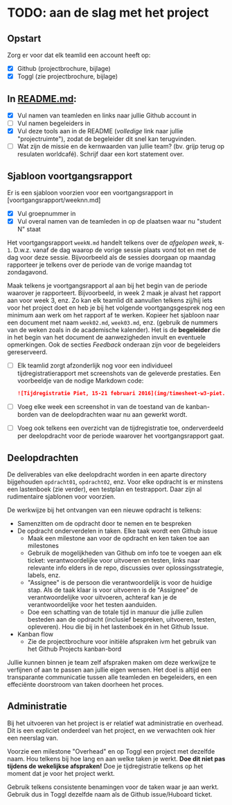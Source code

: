 # TODO: aan de slag met het project

## Opstart

Zorg er voor dat elk teamlid een account heeft op:

- [x] Github (projectbrochure, bijlage)
- [x] Toggl (zie projectbrochure, bijlage)

## In [README.md](README.md):

- [x] Vul namen van teamleden en links naar jullie Github account in
- [ ] Vul namen begeleiders in
- [x] Vul deze tools aan in de README (*volledige* link naar jullie "projectruimte"), zodat de begeleider dit snel kan terugvinden.
- [ ] Wat zijn de missie en de kernwaarden van jullie team? (bv. grijp terug op resulaten worldcafé). Schrijf daar een kort statement over.

## Sjabloon voortgangsrapport

Er is een sjabloon voorzien voor een voortgangsrapport in [voortgangsrapport/weeknn.md]

- [x] Vul groepnummer in
- [x] Vul overal namen van de teamleden in op de plaatsen waar nu "student N" staat

Het voortgangsrapport `weekN.md` handelt telkens over de *afgelopen week*, `N-1`. D.w.z. vanaf de dag waarop de vorige sessie plaats vond tot en met de dag voor deze sessie. Bijvoorbeeld als de sessies doorgaan op maandag rapporteer je telkens over de periode van de vorige maandag tot zondagavond.

Maak telkens je voortgangsrapport al aan bij het begin van de periode waarover je rapporteert. Bijvoorbeeld, in week 2 maak je alvast het rapport aan voor week 3, enz. Zo kan elk teamlid dit aanvullen telkens zij/hij iets voor het project doet en heb je bij het volgende voortgangsgesprek nog een minimum aan werk om het rapport af te werken. Kopieer het sjabloon naar een document met naam `week02.md`, `week03.md`, enz. (gebruik de nummers van de weken zoals in de academische kalender). Het is de **begeleider** die in het begin van het document de aanwezigheden invult en eventuele opmerkingen. Ook de secties *Feedback* onderaan zijn voor de begeleiders gereserveerd.


- [ ] Elk teamlid zorgt afzonderlijk nog voor een individueel tijdregistratierapport met screenshots van de geleverde prestaties. Een voorbeeldje van de nodige Markdown code:

    ```Markdown
    ![Tijdregistratie Piet, 15-21 februari 2016](img/timesheet-w3-piet.jpg)
    ```

- [ ] Voeg elke week een screenshot in van de toestand van de kanban-borden van de deelopdrachten waar nu aan gewerkt wordt.
- [ ] Voeg ook telkens een overzicht van de tijdregistratie toe, onderverdeeld per deelopdracht voor de periode waarover het voortgangsrapport gaat.

## Deelopdrachten

De deliverables van elke deelopdracht worden in een aparte directory bijgehouden `opdracht01`, `opdracht02`, enz. Voor elke opdracht is er minstens een lastenboek (zie verder), een testplan en testrapport. Daar zijn al rudimentaire sjablonen voor voorzien.

De werkwijze bij het ontvangen van een nieuwe opdracht is telkens:

- Samenzitten om de opdracht door te nemen en te bespreken
- De opdracht onderverdelen in taken. Elke taak wordt een Github issue
    - Maak een milestone aan voor de opdracht en ken taken toe aan milestones
    - Gebruik de mogelijkheden van Github om info toe te voegen aan elk ticket: verantwoordelijke voor uitvoeren en testen, links naar relevante info elders in de repo, discussies over oplossingsstrategie, labels, enz.
    - "Assignee" is de persoon die verantwoordelijk is voor de huidige stap. Als de taak klaar is voor uitvoeren is de "Assignee" de verantwoordelijke voor uitvoeren, achteraf kan je de verantwoordelijke voor het testen aanduiden.
    - Doe een schatting van de totale tijd in manuur die jullie zullen besteden aan de opdracht (inclusief bespreken, uitvoeren, testen, opleveren). Hou die bij in het lastenboek én in het Github Issue.
- Kanban flow
    - Zie de projectbrochure voor initiële afspraken ivm het gebruik van het Github Projects kanban-bord

Jullie kunnen binnen je team zelf afspraken maken om deze werkwijze te verfijnen of aan te passen aan jullie eigen wensen. Het doel is altijd een transparante communicatie tussen alle teamleden en begeleiders, en een effeciënte doorstroom van taken doorheen het proces.

## Administratie

Bij het uitvoeren van het project is er relatief wat administratie en overhead. Dit is een expliciet onderdeel van het project, en we verwachten ook hier een neerslag van.

Voorzie een milestone "Overhead" en op Toggl een project met dezelfde naam. Hou telkens bij hoe lang en aan welke taken je werkt. **Doe dit niet pas tijdens de wekelijkse afspraken!** Doe je tijdregistratie telkens op het moment dat je voor het project werkt.

Gebruik telkens consistente benamingen voor de taken waar je aan werkt. Gebruik dus in Toggl dezelfde naam als de Github issue/Huboard ticket.
